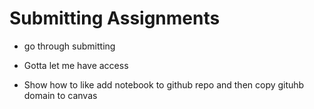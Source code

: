 # Submitting Assignments



- go through submitting

- Gotta let me have access
- Show how to like add notebook to github repo and then copy gituhb domain to canvas